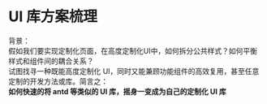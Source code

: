 # UI 库方案梳理
背景：  
假如我们要实现定制化页面，在高度定制化UI中，如何拆分公共样式？如何平衡样式和组件间的耦合关系？  
试图找寻一种既能高度定制化 UI，同时又能兼顾功能组件的高效复用，甚至任意定制的开发方法或库。简言之：  
**如何快速的将 antd 等类似的 UI 库，摇身一变成为自己的定制化 UI 库**
